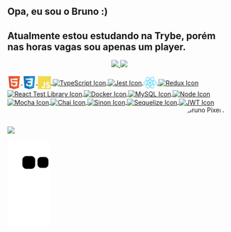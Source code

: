## Opa, eu sou o Bruno :) 
## Atualmente estou estudando na Trybe, porém nas horas vagas sou apenas um player.

<div align="center">
  <a href="https://github.com/brunokye">
  <img height="165em" src="https://github-readme-stats.vercel.app/api?username=brunokye&show_icons=true&theme=radical&hide_border=true&include_all_commits=true&count_private=true&bg_color=0D1117">
  <img height="165em" src="https://github-readme-stats.vercel.app/api/top-langs/?username=brunokye&langs_count=7&theme=radical&hide_border=true&count_private=true&layout=compact&bg_color=0D1117"> 
</div>

<br>

<div style="display: inline_block">
  <img align="center" alt="HTML Icon" height="30" width="30" src="https://raw.githubusercontent.com/devicons/devicon/master/icons/html5/html5-original.svg" />
  <img align="center" alt="CSS Icon" height="30" width="30" src="https://raw.githubusercontent.com/devicons/devicon/master/icons/css3/css3-original.svg" />
  <img align="center" alt="JavaScript Icon" height="30" width="30" src="https://raw.githubusercontent.com/devicons/devicon/master/icons/javascript/javascript-plain.svg" />
  <img align="center" alt="TypeScript Icon" height="30" width="30" src="https://cdn.jsdelivr.net/gh/devicons/devicon/icons/typescript/typescript-plain.svg" />
  <img align="center" alt="Jest Icon" height="30" width="30" src="https://cdn.jsdelivr.net/gh/devicons/devicon/icons/jest/jest-plain.svg" />
  <img align="center" alt="React Icon" height="30" width="30" src="https://raw.githubusercontent.com/devicons/devicon/master/icons/react/react-original.svg" />
  <img align="center" alt="Redux Icon" height="30" width="30" src="https://cdn.jsdelivr.net/gh/devicons/devicon/icons/redux/redux-original.svg" />
  <img align="center" alt="React Test Library Icon" height="30" width="30" src="https://testing-library.com/img/octopus-128x128.png" />
  <img align="center" alt="Docker Icon" height="30" width="30" src="https://cdn.jsdelivr.net/gh/devicons/devicon/icons/docker/docker-original.svg" />
  <img align="center" alt="MySQL Icon" height="30" width="30" src="https://cdn.jsdelivr.net/gh/devicons/devicon/icons/mysql/mysql-original.svg" />
  <img align="center" alt="Node Icon" height="30" width="30" src="https://cdn.jsdelivr.net/gh/devicons/devicon/icons/nodejs/nodejs-original.svg" />
  <img align="center" alt="Mocha Icon" height="30" width="30" src="https://cdn.jsdelivr.net/gh/devicons/devicon/icons/mocha/mocha-plain.svg" />
  <img align="center" alt="Chai Icon" height="30" width="30" src="https://svgur.com/i/sYA.svg" />
  <img align="center" alt="Sinon Icon" height="30" width="30" src="https://sinonjs.org/assets/images/logo.png" />
  <img align="center" alt="Sequelize Icon" height="30" width="30" src="https://cdn.jsdelivr.net/gh/devicons/devicon/icons/sequelize/sequelize-original.svg" />
  <img align="center" alt="JWT Icon" height="30" width="30" src="https://img.icons8.com/color/512/java-web-token.png" />
  <img align="right" alt="Bruno Pixel Art" height="150" style="border-radius:50px;" src="https://i.imgur.com/AWJmxvy.png" />
</div>
  
 ##
 <br>
  
<div>
  <a href="https://www.linkedin.com/in/brunokye/" target="_blank"><img src="https://img.shields.io/badge/-LinkedIn-%230077B5?style=for-the-badge&logo=linkedin&logoColor=white" target="_blank"></a> 
  
  ![Snake animation](https://github.com/brunokye/brunokye/blob/output/github-contribution-grid-snake.svg)
</div>
